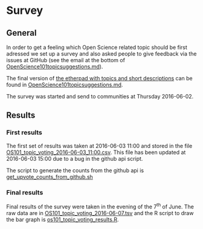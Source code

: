 # Survey

## General
In order to get a feeling which Open Science related topic should be
first adressed we set up a survey and also asked people to give
feedback via the issues at GitHub (see the email at the bottom of
[OpenScience101topicsuggestions.md](OpenScience101topicsuggestions.md)).

The final version of [the etherpad with topics and short descriptions](https://pad.okfn.org/p/OpenScience101topicsuggestions) can be found in [OpenScience101topicsuggestions.md](OpenScience101topicsuggestions.md).

The survey was started and send to communities at Thursday 2016-06-02.

## Results
### First results
The first set of results was taken at 2016-06-03 11:00 and stored in
the file [OS101_topic_voting_2016-06-03_11:00.csv](OS101_topic_voting_2016-06-03_11:00.csv).
This file has been updated at 2016-06-03 15:00 due to a bug in the github api script.

The script to generate the counts from the github api is [get_upvote_counts_from_github.sh](get_upvote_counts_from_github.sh)

### Final results
Final results of the survey were taken in the evening of the 7<sup>th</sup> of June. The
raw data are in [OS101_topic_voting_2016-06-07.tsv](OS101_topic_voting_2016-06-07.tsv)
and the R script to draw the bar graph is [os101_topic_voting_results.R](os101_topic_voting_results.R).
